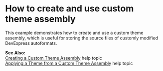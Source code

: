 # How to create and use custom theme assembly


<p>This example demonstrates how to create and use a custom theme assembly, which is useful for storing the source files of customly modified DevExpress autoformats.</p><p><strong>See Also:</strong><br />
<a href="http://documentation.devexpress.com/#AspNet/CustomDocument7044">Creating a Custom Theme Assembly</a> help topic<br />
<a href="http://documentation.devexpress.com/#AspNet/CustomDocument7068">Applying a Theme from a Custom Theme Assembly</a> help topic</p>

<br/>


